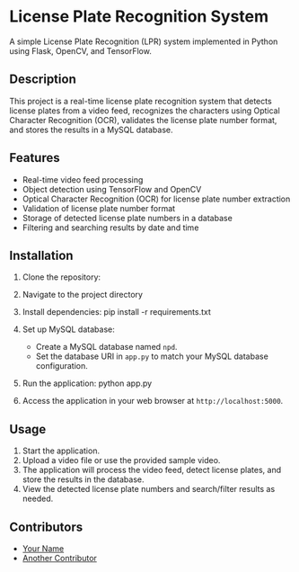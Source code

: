 # License Plate Recognition System

A simple License Plate Recognition (LPR) system implemented in Python using Flask, OpenCV, and TensorFlow.

## Description

This project is a real-time license plate recognition system that detects license plates from a video feed, recognizes the characters using Optical Character Recognition (OCR), validates the license plate number format, and stores the results in a MySQL database.

## Features

- Real-time video feed processing
- Object detection using TensorFlow and OpenCV
- Optical Character Recognition (OCR) for license plate number extraction
- Validation of license plate number format
- Storage of detected license plate numbers in a database
- Filtering and searching results by date and time

## Installation

1. Clone the repository:


2. Navigate to the project directory
  
3. Install dependencies: pip install -r requirements.txt

  
4. Set up MySQL database:

   - Create a MySQL database named `npd`.
   - Set the database URI in `app.py` to match your MySQL database configuration.

5. Run the application: python app.py

6. Access the application in your web browser at `http://localhost:5000`.

## Usage

1. Start the application.
2. Upload a video file or use the provided sample video.
3. The application will process the video feed, detect license plates, and store the results in the database.
4. View the detected license plate numbers and search/filter results as needed.

## Contributors

- [Your Name](https://github.com/your_username)
- [Another Contributor](https://github.com/another_username)








